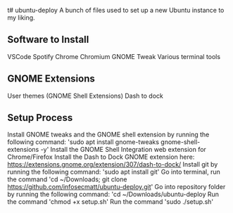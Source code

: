 t# ubuntu-deploy
A bunch of files used to set up a new Ubuntu instance to my liking.

## Software to Install
VSCode
Spotify
Chrome
Chromium
GNOME Tweak
Various terminal tools

## GNOME Extensions
User themes (GNOME Shell Extensions)
Dash to dock

## Setup Process
Install GNOME tweaks and the GNOME shell extension by running the following command: 'sudo apt install gnome-tweaks gnome-shell-extensions -y'
Install the GNOME Shell Integration web extension for Chrome/Firefox
Install the Dash to Dock GNOME extension here: https://extensions.gnome.org/extension/307/dash-to-dock/
Install git by running the following command: 'sudo apt install git'
Go into terminal, run the command 'cd ~/Downloads; git clone https://github.com/infosecmatt/ubuntu-deploy.git'
Go into repository folder by running the following command: 'cd ~/Downloads/ubuntu-deploy
Run the command 'chmod +x setup.sh'
Run the command 'sudo ./setup.sh'
